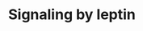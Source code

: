 ---
annotations:
- id: PW:0000003
  parent: signaling pathway
  type: Pathway Ontology
  value: signaling pathway
authors:
- ReactomeTeam
- Egonw
- Eweitz
description: Leptin (LEP, OB, OBS), a circulating adipokine, and its receptor LEPR
  (DB, OBR) control food intake and energy balance and are implicated in obesity-related
  diseases (recently reviewed in Amitani et al. 2013, Dunmore and Brown 2013, Cottrell
  and Mercer 2012, La Cava 2012, Marroqui et al. 2012, Paz-Filho et al. 2012, Denver
  et al. 2011, Lee 2011, Marino et al. 2011, Morton and Schwartz 2011, Scherer and
  Buettner 2011, Shan and Yeo 2011, Wauman and Tavernier 2011, Dardeno et al. 2010,
  Bjorbaek 2009, Morris and Rui 2009, Myers et al. 2008), including cancer (Guo et
  al. 2012), inflammation (Newman and Gonzalez-Perez 2013, Iikuni et al. 2008), and
  angiogenesis (Gonzalez-Perez et al. 2013).<br>The identification of spontaneous
  mutations in the leptin gene (ob or LEP) and the leptin receptor gene (Ob-R, db
  or LEPR) genes in mice opened up a new field in obesity research. Leptin was discovered
  as the product of the gene affected by the ob (obesity) mutation, which causes obesity
  in mice. Likewise LEPR is the product of the gene affected by the db (diabetic)
  mutation. Leptin binding to LEPR induces canonical (JAK2/STATs; MAPK/ERK 1/2, PI-3K/AKT)
  and non-canonical signaling pathways (PKC, JNK, p38 MAPK and AMPK) in diverse cell
  types. The binding of leptin to the long isoform of LEPR (OB-Rl) initiates a phosphorylation
  cascade that results in transcriptional activation of target genes by STAT5 and
  STAT3 and activation of the PI3K pathway(not shown here), the MAPK/ERK pathway,
  and the mTOR/S6K pathway. Shorter LEPR isoforms with truncated intracellular domains
  are unable to activate the STAT pathway, but can transduce signals by way of activation
  of JAK2, IRS-1 or ERKs, including MAPKs.<br>LEPR is constitutively bound to the
  JAK2 kinase. Binding of LEP to LEPR causes a conformational change in LEPR that
  activates JAK2 autophosphorylation followed by phosphorylation of LEPR by JAK2.
  Phosphorylated LEPR binds STAT3, STAT5, and SHP2 which are then phosphorylated by
  JAK2. Phosphorylated JAK2 binds SH2B1 which then binds IRS1/2, resulting in phosphorylation
  of IRS1/2 by JAK2. Phosphorylated STAT3 and STAT5 dimerize and translocate to the
  nucleus where they activate transcription of target genes (Jovanovic et al. 2010).
  SHP2 activates the MAPK pathway. IRS1/2 activate the PI3K/AKT pathway which may
  be the activator of mTOR/S6K.<br>Several isoforms of LEPR have been identified (reviewed
  in Gorska et al. 2010). The long isoform (LEPRb, OBRb) is expressed in the hypothalamus
  and all types of immune cells. It is the only isoform known to fully activate signaling
  pathways in response to leptin. Shorter isoforms (LEPRa, LEPRc, LEPRd, and a soluble
  isoform LEPRe) are able to interact with JAK kinases and activate other pathways,
  however their roles in energy homeostasis are not fully characterized.   View original
  pathway at [http://www.reactome.org/PathwayBrowser/#DIAGRAM=2586552 Reactome].
last-edited: 2021-05-09
organisms:
- Homo sapiens
redirect_from:
- /index.php/Pathway:WP3374
- /instance/WP3374
revision: null
schema-jsonld:
- '@context': https://schema.org/
  '@id': https://wikipathways.github.io/pathways/WP3374.html
  '@type': Dataset
  creator:
    '@type': Organization
    name: WikiPathways
  description: Leptin (LEP, OB, OBS), a circulating adipokine, and its receptor LEPR
    (DB, OBR) control food intake and energy balance and are implicated in obesity-related
    diseases (recently reviewed in Amitani et al. 2013, Dunmore and Brown 2013, Cottrell
    and Mercer 2012, La Cava 2012, Marroqui et al. 2012, Paz-Filho et al. 2012, Denver
    et al. 2011, Lee 2011, Marino et al. 2011, Morton and Schwartz 2011, Scherer and
    Buettner 2011, Shan and Yeo 2011, Wauman and Tavernier 2011, Dardeno et al. 2010,
    Bjorbaek 2009, Morris and Rui 2009, Myers et al. 2008), including cancer (Guo
    et al. 2012), inflammation (Newman and Gonzalez-Perez 2013, Iikuni et al. 2008),
    and angiogenesis (Gonzalez-Perez et al. 2013).<br>The identification of spontaneous
    mutations in the leptin gene (ob or LEP) and the leptin receptor gene (Ob-R, db
    or LEPR) genes in mice opened up a new field in obesity research. Leptin was discovered
    as the product of the gene affected by the ob (obesity) mutation, which causes
    obesity in mice. Likewise LEPR is the product of the gene affected by the db (diabetic)
    mutation. Leptin binding to LEPR induces canonical (JAK2/STATs; MAPK/ERK 1/2,
    PI-3K/AKT) and non-canonical signaling pathways (PKC, JNK, p38 MAPK and AMPK)
    in diverse cell types. The binding of leptin to the long isoform of LEPR (OB-Rl)
    initiates a phosphorylation cascade that results in transcriptional activation
    of target genes by STAT5 and STAT3 and activation of the PI3K pathway(not shown
    here), the MAPK/ERK pathway, and the mTOR/S6K pathway. Shorter LEPR isoforms with
    truncated intracellular domains are unable to activate the STAT pathway, but can
    transduce signals by way of activation of JAK2, IRS-1 or ERKs, including MAPKs.<br>LEPR
    is constitutively bound to the JAK2 kinase. Binding of LEP to LEPR causes a conformational
    change in LEPR that activates JAK2 autophosphorylation followed by phosphorylation
    of LEPR by JAK2. Phosphorylated LEPR binds STAT3, STAT5, and SHP2 which are then
    phosphorylated by JAK2. Phosphorylated JAK2 binds SH2B1 which then binds IRS1/2,
    resulting in phosphorylation of IRS1/2 by JAK2. Phosphorylated STAT3 and STAT5
    dimerize and translocate to the nucleus where they activate transcription of target
    genes (Jovanovic et al. 2010). SHP2 activates the MAPK pathway. IRS1/2 activate
    the PI3K/AKT pathway which may be the activator of mTOR/S6K.<br>Several isoforms
    of LEPR have been identified (reviewed in Gorska et al. 2010). The long isoform
    (LEPRb, OBRb) is expressed in the hypothalamus and all types of immune cells.
    It is the only isoform known to fully activate signaling pathways in response
    to leptin. Shorter isoforms (LEPRa, LEPRc, LEPRd, and a soluble isoform LEPRe)
    are able to interact with JAK kinases and activate other pathways, however their
    roles in energy homeostasis are not fully characterized.   View original pathway
    at [http://www.reactome.org/PathwayBrowser/#DIAGRAM=2586552 Reactome].
  keywords:
  - ADP
  - ATP
  - 'IRS1 '
  - IRS1,2
  - 'IRS2 '
  - 'JAK2 '
  - LEP
  - 'LEP '
  - LEP:LEPR:JAK2
  - LEP:LEPR:p-JAK2
  - LEP:p-LEPR:p-JAK2
  - LEP:p-LEPR:p-JAK2:SH2B1
  - LEP:p-LEPR:p-JAK2:SH2B1:IRS1,2
  - LEP:p-LEPR:p-JAK2:SH2B1:p-IRS1,2
  - LEP:p-LEPR:p-JAK2:SHP2
  - LEP:p-LEPR:p-JAK2:SOCS3
  - LEP:p-LEPR:p-JAK2:STAT3
  - LEP:p-LEPR:p-JAK2:STAT5
  - LEP:p-LEPR:p-JAK2:p-SHP2
  - LEP:p-LEPR:p-JAK2:p-STAT3
  - LEP:p-LEPR:p-JAK2:p-STAT5
  - 'LEPR-1 '
  - LEPR:JAK2
  - PTPN11
  - 'PTPN11 '
  - RAF/MAP kinase
  - SH2B1-2
  - 'SH2B1-2 '
  - SOCS3
  - 'SOCS3 '
  - STAT3
  - 'STAT3 '
  - 'STAT5A '
  - STAT5A,STAT5B
  - 'STAT5B '
  - cascade
  - 'p-12Y-JAK2 '
  - p-STAT5 dimer
  - p-STAT5A, p-STAT5B
  - 'p-Y-IRS1 '
  - 'p-Y-IRS2 '
  - 'p-Y546,Y584-PTPN11 '
  - 'p-Y694-STAT5A '
  - 'p-Y699-STAT5B '
  - p-Y705-STAT3
  - 'p-Y705-STAT3 '
  - p-Y705-STAT3 dimer
  - 'p-Y986,Y1079,Y1141-LEPR-1 '
  license: CC0
  name: Signaling by leptin
seo: CreativeWork
title: Signaling by leptin
wpid: WP3374
---